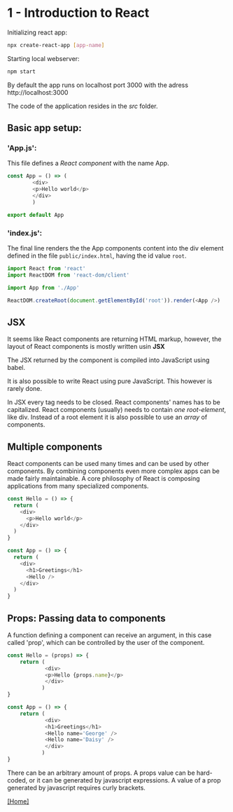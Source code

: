 # 1 - Introduction to React

Initializing react app:

```bash
npx create-react-app [app-name]
```

Starting local webserver: 
```bash
npm start
```

By default the app runs on localhost port 3000 with the
adress http://localhost:3000

The code of the application resides in the *src* folder. 

## Basic app setup: 

### 'App.js':

This file defines a *React component* with the name App.

```javascript
const App = () => (
        <div>
        <p>Hello world</p>
        </div>
        )

export default App
```

### 'index.js':

The final line renders the the App components content into the div element defined
in the file ```public/index.html```, having the id value ```root```.

```javascript
import React from 'react'
import ReactDOM from 'react-dom/client'

import App from './App'

ReactDOM.createRoot(document.getElementById('root')).render(<App />)
```


## JSX

It seems like React components are returning HTML markup, however, the layout 
of React components is mostly written usin **JSX**

The JSX returned by the component is compiled into JavaScript using babel. 

It is also possible to write React using pure JavaScript. This however is rarely
done.

In JSX every tag needs to be closed. React components' names has to be capitalized. 
React components (usually) needs to contain *one root-element*, like div. Instead
of a root element it is also possible to use an *array* of components. 

## Multiple components

React components can be used many times and can be used by other components.
By combining components even more complex apps can be made fairly maintainable. 
A core philosophy of React is composing applications from many specialized
components.

```javascript
const Hello = () => {
  return (
    <div>
      <p>Hello world</p>
    </div>
  )
}

const App = () => {
  return (
    <div>
      <h1>Greetings</h1>
      <Hello />
    </div>
  )
}
```

## Props: Passing data to components

A function defining a component can receive an argument, in this case called
'prop', which can be controlled by the user of the component. 

```javascript
const Hello = (props) => {
    return (
            <div>
            <p>Hello {props.name}</p>
            </div>
           )
}
```

```javascript
const App = () => {
    return (
            <div>
            <h1>Greetings</h1>
            <Hello name='George' />
            <Hello name='Daisy' />
            </div>
           )
}
```

There can be an arbitrary amount of props. A props value can be hard-coded, 
or it can be generated by javascript expressions. A value of a prop generated
by javascript requires curly brackets.

[[Home]](../README.md)
